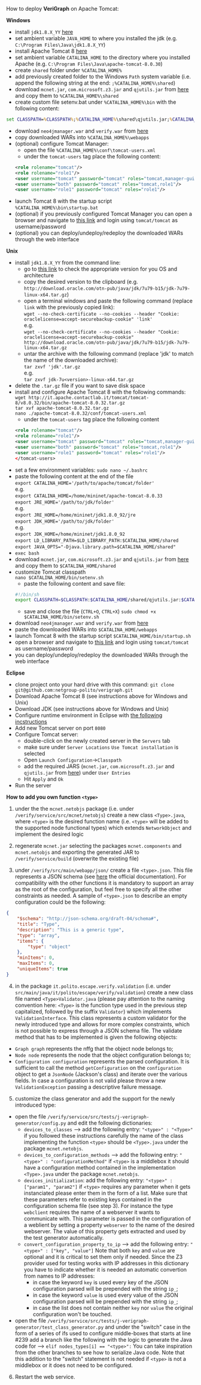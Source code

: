How to deploy **VeriGraph** on Apache Tomcat:

**Windows**
- install `jdk1.8.X_YY` [here](http://www.oracle.com/technetwork/java/javase/downloads/jdk8-downloads-2133151.html)
- set ambient variable `JAVA_HOME` to where you installed the jdk (e.g. `C:\Program Files\Java\jdk1.8.X_YY`)
- install Apache Tomcat 8 [here](https://tomcat.apache.org/download-80.cgi)
- set ambient variable `CATALINA_HOME` to the directory where you installed Apache (e.g. `C:\Program Files\Java\apache-tomcat-8.0.30`)
- create `shared` folder under `%CATALINA_HOME%`
- add previously created folder to the Windows `Path` system variable (i.e. append the following string at the end: `;%CATALINA_HOME%\shared`)
- download `mcnet.jar`, `com.microsoft.z3.jar` and `qjutils.jar` from [here](https://github.com/netgroup-polito/verigraph/tree/master/service/build) and copy them to `%CATALINA_HOME%\shared` 
- create custom file setenv.bat under `%CATALINA_HOME%\bin` with the following content:
```bat
set CLASSPATH=%CLASSPATH%;%CATALINA_HOME%\shared\qjutils.jar;%CATALINA_HOME%\shared\mcnet.jar;%CATALINA_HOME%\shared\com.microsoft.z3.jar;.;%CATALINA_HOME%\webapps\verify\WEB-INF\classes\tests
```
- download `neo4jmanager.war` and `verify.war` from [here](https://github.com/netgroup-polito/verigraph/tree/master/service/build/windows)
- copy downloaded WARs into `%CATALINA_HOME%\webapps`
- (optional) configure Tomcat Manager:
  - open the file `%CATALINA_HOME%\conf\tomcat-users.xml`
  - under the `tomcat-users` tag place the following content:
  ```xml
  <role rolename="tomcat"/>
  <role rolename="role1"/>
  <user username="tomcat" password="tomcat" roles="tomcat,manager-gui"/>
  <user username="both" password="tomcat" roles="tomcat,role1"/>
  <user username="role1" password="tomcat" roles="role1"/>
  ```
- launch Tomcat 8 with the startup script `%CATALINA_HOME%\bin\startup.bat`
- (optional) if you previously configured Tomcat Manager you can open a browser and navigate to [this link](http://localhost:8080/manager) and login using `tomcat/tomcat` as username/password
- (optional) you can deploy/undeploy/redeploy the downloaded WARs through the web interface

**Unix**
- install `jdk1.8.X_YY` from the command line:
  - go to [this link](http://www.oracle.com/technetwork/java/javase/downloads/jdk8-downloads-2133151.html) to check the appropriate version for you OS and architecture
  - copy the desired version to the clipboard (e.g. `http://download.oracle.com/otn-pub/java/jdk/7u79-b15/jdk-7u79-linux-x64.tar.gz`)
  - open a terminal windows and paste the following command (replace `link` with the previously copied link):  
  `wget --no-check-certificate --no-cookies --header "Cookie: oraclelicense=accept-securebackup-cookie" 'link'`  
  e.g.  
  `wget --no-check-certificate --no-cookies --header "Cookie: oraclelicense=accept-securebackup-cookie" http://download.oracle.com/otn-pub/java/jdk/7u79-b15/jdk-7u79-linux-x64.tar.gz`  
  - untar the archive with the following command (replace 'jdk' to match the name of the downloaded archive):  
  `tar zxvf 'jdk'.tar.gz`  
  e.g.  
  `tar zxvf jdk-7u<version>-linux-x64.tar.gz`  
- delete the `.tar.gz` file if you want to save disk space
- install and configure Apache Tomcat 8 with the following commands:  
  `wget http://it.apache.contactlab.it/tomcat/tomcat-8/v8.0.32/bin/apache-tomcat-8.0.32.tar.gz`  
  `tar xvf apache-tomcat-8.0.32.tar.gz`  
  `nano ./apache-tomcat-8.0.32/conf/tomcat-users.xml`  
  - under the `tomcat-users` tag place the following content
  ```xml
  <role rolename="tomcat"/>
  <role rolename="role1"/>
  <user username="tomcat" password="tomcat" roles="tomcat,manager-gui"/>
  <user username="both" password="tomcat" roles="tomcat,role1"/>
  <user username="role1" password="tomcat" roles="role1"/>
  </tomcat-users>
  ```
- set a few environment variables:
`sudo nano ~/.bashrc`
- paste the following content at the end of the file  
`export CATALINA_HOME='/path/to/apache/tomcat/folder'`  
e.g.  
`export CATALINA_HOME=/home/mininet/apache-tomcat-8.0.33`  
`export JRE_HOME='/path/to/jdk/folder'`  
e.g.  
`export JRE_HOME=/home/mininet/jdk1.8.0_92/jre`  
`export JDK_HOME='/path/to/jdk/folder'`  
e.g.  
`export JDK_HOME=/home/mininet/jdk1.8.0_92`  
`export LD_LIBRARY_PATH=$LD_LIBRARY_PATH:$CATALINA_HOME/shared`  
`export JAVA_OPTS="-Djava.library.path=$CATALINA_HOME/shared"`  
- `exec bash`
- download `mcnet.jar`, `com.microsoft.z3.jar` and `qjutils.jar` from [here](https://github.com/netgroup-polito/verigraph/tree/master/service/build/linux) and copy them to `$CATALINA_HOME/shared`
- customize Tomcat classpath  
  `nano $CATALINA_HOME/bin/setenv.sh`
  - paste the following content and save file:
  ```bash
  #!/bin/sh
  export CLASSPATH=$CLASSPATH:$CATALINA_HOME/shared/qjutils.jar:$CATALINA_HOME/shared/mcnet.jar:$CATALINA_HOME/shared/com.microsoft.z3.jar:.:$CATALINA_HOME/webapps/verify/WEB-INF/classes/tests
  ```
  - save and close the file (`CTRL+O`, `CTRL+X`)
  `sudo chmod +x $CATALINA_HOME/bin/setenv.sh`
- download `neo4jmanager.war` and `verify.war` from [here](https://github.com/netgroup-polito/verigraph/tree/master/dist)
- paste the downloaded WARs into `$CATALINA_HOME/webapps`
- launch Tomcat 8 with the startup script `$CATALINA_HOME/bin/startup.sh`
- open a browser and navigate to [this link](http://localhost:8080/manager) and login using `tomcat/tomcat` as username/password
- you can deploy/undeploy/redeploy the downloaded WARs through the web interface

**Eclipse**
- clone project onto your hard drive with this command: `git clone git@github.com:netgroup-polito/verigraph.git`
- Download Apache Tomcat 8 (see instructions above for Windows and Unix)
- Download JDK (see instructions above for Windows and Unix)
- Configure runtime environment in Eclipse with [the following incstructions](http://crunchify.com/step-by-step-guide-to-setup-and-install-apache-tomcat-server-in-eclipse-development-environment-ide/)
- Add new Tomcat server on port `8080`
- Configure Tomcat server:
    - double-click on the newly created server in the `Servers` tab
    - make sure under `Server Locations` `Use Tomcat installation` is selected
    - Open `Launch Configuration`->`Classpath`
    - add the required JARS (`mcnet.jar`, `com.microsoft.z3.jar` and `qjutils.jar` from [here](https://github.com/netgroup-polito/verigraph/tree/master/service/build)) under `User Entries`
    - Hit `Apply` and `Ok`
- Run the server

**How to add you own function `<type>`**

1. under the the `mcnet.netobjs` package (i.e. under `/verify/service/src/mcnet/netobjs`) create a new class `<Type>.java`, where `<type>` is the desired function name (i.e. `<type>` will be added to the supported node functional types) which extends `NetworkObject` and implement the desired logic

2. regenerate `mcnet.jar` selecting the packages `mcnet.components` and `mcnet.netobjs` and exporting the generated JAR to `/verify/service/build` (overwrite the existing file)

3. under `/verify/src/main/webapp/json/` create a file `<type>.json`. This file represents a JSON schema \(see [here](http://json-schema.org/) the official documentation\). For compatibility with the other functions it is mandatory to support an array as the root of the configuration, but feel free to specify all the other constraints as needed. A sample of `<type>.json` to describe an empty configuration could be the following:

  ```json
  {
      "$schema": "http://json-schema.org/draft-04/schema#",
      "title": "Type",
      "description": "This is a generic type",
      "type": "array",
      "items": {
          "type": "object"
      },
      "minItems": 0,
      "maxItems": 0,
      "uniqueItems": true
  }
  ```

4. in the package `it.polito.escape.verify.validation` (i.e. under `src/main/java/it/polito/escape/verify/validation`) create a new class file named `<Type>Validator.java` (please pay attention to the naming convention here: `<Type>` is the function type used in the previous step capitalized, followed by the suffix `Validator`) which implements `ValidationInterface`. This class represents a custom validator for the newly introduced type and allows for more complex constraints, which is not possible to express through a JSON schema file. The validate method that has to be implemented is given the following objects:
  - `Graph graph` represents the nffg that the object node belongs to;
  - `Node node` represents the node that the object configuration belongs to;
  - `Configuration configuration` represents the parsed configuration. It is sufficient to call the method `getConfiguration` on the `configuration` object to get a `JsonNode` (Jackson's class) and iterate over the various fields.
In case a configuration is not valid please throw a new `ValidationException` passing a descriptive failure message.

5. customize the class generator and add the support for the newly introduced type:
  - open the file `/verify/service/src/tests/j-verigraph-generator/config.py` and edit the following dictionaries:
    - `devices_to_classes` --> add the following entry: `"<type>" : "<Type>"`
    if you followed these instructions carefully the name of the class implementing the function `<type>` should be `<Type>.java` under the package `mcnet.netobjs`.
    - `devices_to_configuration_methods` --> add the following entry: `"<type>" : "configurationMethod"`
    if `<type>` is a middlebox it should have a configuration method contained in the implementation `<Type>.java` under the package `mcnet.netobjs`.
    - `devices_initialization`: add the following entry: `"<type>" : ["param1", "param2"]`
    if `<type>` requires any parameter when it gets instanciated please enter them in the form of a list. Make sure that these parameters refer to existing keys contained in the configuration schema file (see step 3). For instance the type `webclient` requires the name of a webserver it wants to communicate with. This parameter is passed in the configuration of a weblient by setting a property `webserver` to the name of the desired webserver. The value of this property gets extracted and used by the test generator automatically.
    - `convert_configuration_property_to_ip` --> add the following entry: `"<type>" : ["key", "value"]`
    Note that both `key` and `value` are optional and it is critical to set them only if needed. Since the Z3 provider used for testing works with IP addresses in this dictionary you have to indicate whether it is needed an automatic convertion from names to IP addresses: 
      - in case the keyword `key` is used every key of the JSON configuration parsed will be prepended with the string `ip_`;
      - in case the keyword `value` is used every value of the JSON configuration parsed will be prepended with the string `ip_`;
      - in case the list does not contain neither `key` nor `value` the original configuration won't be touched.
  - open the file `/verify/service/src/tests/j-verigraph-generator/test_class_generator.py` and under the "switch" case in the form of a series of ifs used to configure middle-boxes that starts at line #239 add a branch like the following with the logic to generate the Java code for <type> --> 
  `elif nodes_types[i] == "<type>":`
  You can take inspiration from the other branches to see how to serialize Java code. Note that this addition to the "switch" statement is not needed if `<type>` is not a middlebox or it does not need to be configured.

6. Restart the web service.